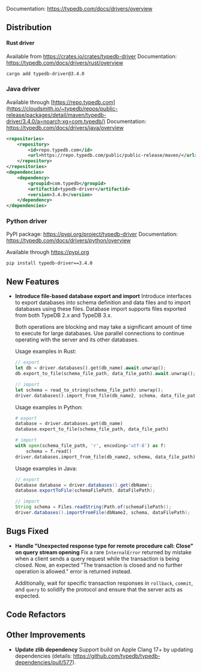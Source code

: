 Documentation: https://typedb.com/docs/drivers/overview

## Distribution

#### Rust driver

Available from https://crates.io/crates/typedb-driver
Documentation: https://typedb.com/docs/drivers/rust/overview


```sh
cargo add typedb-driver@3.4.0
```


### Java driver

Available through [https://repo.typedb.com](https://cloudsmith.io/~typedb/repos/public-release/packages/detail/maven/typedb-driver/3.4.0/a=noarch;xg=com.typedb/)
Documentation: https://typedb.com/docs/drivers/java/overview

```xml
<repositories>
    <repository>
        <id>repo.typedb.com</id>
        <url>https://repo.typedb.com/public/public-release/maven/</url>
    </repository>
</repositories>
<dependencies>
    <dependency>
        <groupid>com.typedb</groupid>
        <artifactid>typedb-driver</artifactid>
        <version>3.4.0</version>
    </dependency>
</dependencies>
```

### Python driver

PyPI package: https://pypi.org/project/typedb-driver
Documentation: https://typedb.com/docs/drivers/python/overview

Available through https://pypi.org

```
pip install typedb-driver==3.4.0
```


## New Features
- **Introduce file-based database export and import**
  Introduce interfaces to export databases into schema definition and data files and to import databases using these files. Database import supports files exported from both TypeDB 2.x and TypeDB 3.x.
  
  Both operations are blocking and may take a significant amount of time to execute for large databases. Use parallel connections to continue operating with the server and its other databases.
  
  Usage examples in Rust:
  ```rust
  // export
  let db = driver.databases().get(db_name).await.unwrap();
  db.export_to_file(schema_file_path, data_file_path).await.unwrap();
  
  // import
  let schema = read_to_string(schema_file_path).unwrap();
  driver.databases().import_from_file(db_name2, schema, data_file_path).await.unwrap();
  ```
  
  Usage examples in Python:
  ```py
  # export
  database = driver.databases.get(db_name)
  database.export_to_file(schema_file_path, data_file_path)
  
  # import
  with open(schema_file_path, 'r', encoding='utf-8') as f:
      schema = f.read()
  driver.databases.import_from_file(db_name2, schema, data_file_path)
  ```
  
  Usage examples in Java:
  ```java
  // export
  Database database = driver.databases().get(dbName);
  database.exportToFile(schemaFilePath, dataFilePath);
  
  // import
  String schema = Files.readString(Path.of(schemaFilePath));
  driver.databases().importFromFile(dbName2, schema, dataFilePath);
  ```
  
  

## Bugs Fixed
- **Handle "Unexpected response type for remote procedure call: Close" on query stream opening**
  Fix a rare `InternalError` returned by mistake when a client sends a query request while the transaction is being closed. Now, an expected "The transaction is closed and no further operation is allowed." error is returned instead.
  
  Additionally, wait for specific transaction responses in `rollback`, `commit`, and `query` to solidify the protocol and ensure that the server acts as expected.
  
  

## Code Refactors


## Other Improvements

- **Update zlib dependency**
  Support build on Apple Clang 17+ by updating dependencies (details: https://github.com/typedb/typedb-dependencies/pull/577). 
  
  
